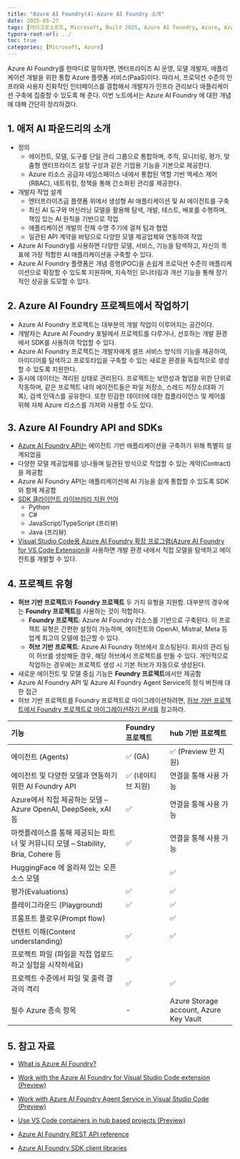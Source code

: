 ```yaml
---
title: "Azure AI Foundry(4)-Azure AI Foundry 소개"
date: 2025-05-27
tags: [마이크로소프트, Microsoft, Build 2025, Azure AI Foundry, Azure, Azure AI Foundry SDK, Azure OpenAI Studio, Azure OpenAI Service, Azure Machine Learning, Azure App Service, Azure Key Vault, Azure Monitor]
typora-root-url: ../
toc: true
categories: [Microsoft, Azure]
---
```


Azure AI Foundry를 한마디로 말하자면, 엔터프라이즈 AI 운영, 모델 개발자, 애플리케이션 개발을 위한 통합 Azure 플랫폼 서비스(PaaS)이다. 따라서, 프로덕션 수준의 인프라와 사용자 친화적인 인터페이스를 결합해서 개발자가 인프라 관리보다 애플리케이션 구축에 집중할 수 있도록 해 준다. 이번 노트에서는 Azure AI Foundry 에 대한 개념에 대해 간단히 정리하겠다. 



## 1. 애저 AI 파운드리의 소개  

* 정의
  * 에이전트, 모델, 도구를 단일 관리 그룹으로 통합하며, 추적, 모니터링, 평가, 맞춤형 엔터프라이즈 설정 구성과 같은 기업용 기능을 기본으로 제공한다. 
  * Azure 리소스 공급자 네임스페이스 내에서 통합된 역할 기반 액세스 제어(RBAC), 네트워킹, 정책을 통해 간소화된 관리를 제공한다.
* 개발자 작업 설계
  * 엔터프라이즈급 플랫폼 위에서 생성형 AI 애플리케이션 및 AI 에이전트를 구축
  * 최신 AI 도구와 머신러닝 모델을 활용해 탐색, 개발, 테스트, 배포를 수행하며, 책임 있는 AI 원칙을 기반으로 작업
  * 애플리케이션 개발의 전체 수명 주기에 걸쳐 팀과 협업
  * 일관된 API 계약을 바탕으로 다양한 모델 제공업체와 연동하여 작업
* Azure AI Foundry를 사용하면 다양한 모델, 서비스, 기능을 탐색하고, 자신의 목표에 가장 적합한 AI 애플리케이션을 구축할 수 있다.
* Azure AI Foundry 플랫폼은 개념 증명(POC)을 손쉽게 프로덕션 수준의 애플리케이션으로 확장할 수 있도록 지원하며, 지속적인 모니터링과 개선 기능을 통해 장기적인 성공을 도모할 수 있다.



## 2. Azure AI Foundry 프로젝트에서 작업하기 

* Azure AI Foundry 프로젝트는 대부분의 개발 작업이 이루어지는 공간이다.
* 개발자는 Azure AI Foundry 포털에서 프로젝트를 다루거나, 선호하는 개발 환경에서 SDK를 사용하여 작업할 수 있다.
* Azure AI Foundry 프로젝트는 개발자에게 셀프 서비스 방식의 기능을 제공하여, 아이디어를 탐색하고 프로토타입을 구축할 수 있는 새로운 환경을 독립적으로 생성할 수 있도록 지원한다. 
* 동시에 데이터는 격리된 상태로 관리된다. 프로젝트는 보안성과 협업을 위한 단위로 작동하며, 같은 프로젝트 내의 에이전트들은 파일 저장소, 스레드 저장소(대화 기록), 검색 인덱스를 공유한다. 또한 민감한 데이터에 대한 컴플라이언스 및 제어를 위해 자체 Azure 리소스를 가져와 사용할 수도 있다.



## 3. Azure AI Foundry API and SDKs 

* [Azure AI Foundry API는](https://learn.microsoft.com/en-us/rest/api/aifoundry/) 에이전트 기반 애플리케이션을 구축하기 위해 특별히 설계되었음
* 다양한 모델 제공업체를 넘나들며 일관된 방식으로 작업할 수 있는 계약(Contract)을 제공함
* Azure AI Foundry API는 애플리케이션에 AI 기능을 쉽게 통합할 수 있도록 SDK와 함께 제공함
* [SDK 클라이언트 라이브러리 지원 언어](https://learn.microsoft.com/en-us/azure/ai-foundry/how-to/develop/sdk-overview?pivots=programming-language-csharp)
  * Python
  * C#
  * JavaScript/TypeScript (프리뷰)
  * Java (프리뷰)
* [Visual Studio Code용 Azure AI Foundry 확장 프로그램(Azure AI Foundry for VS Code Extension](https://learn.microsoft.com/en-us/azure/ai-foundry/how-to/develop/get-started-projects-vs-code)을 사용하면 개발 환경 내에서 직접 모델을 탐색하고 에이전트를 개발할 수 있다.



## 4. 프로젝트 유형 

* **허브 기반 프로젝트**와 **Foundry 프로젝트** 두 가지 유형을 지원함. 대부분의 경우에는 **Foundry 프로젝트**를 사용하는 것이 적합하다.
  * **Foundry 프로젝트**: Azure AI Foundry 리소스를 기반으로 구축된다. 이 프로젝트 유형은 간편한 설정이 가능하며, 에이전트와 OpenAI, Mistral, Meta 등 업계 최고의 모델에 접근할 수 있다.
  * **허브 기반 프로젝트**: Azure AI Foundry 허브에서 호스팅된다. 회사의 관리 팀이 허브를 생성해둔 경우, 해당 허브에서 프로젝트를 만들 수 있다. 개인적으로 작업하는 경우에는 프로젝트 생성 시 기본 허브가 자동으로 생성된다.
* 새로운 에이전트 및 모델 중심 기능은 **Foundry 프로젝트**에서만 제공함
* Azure AI Foundry API 및 Azure AI Foundry Agent Service의 정식 버전에 대한 접근
* 허브 기반 프로젝트를 Foundry 프로젝트로 마이그레이션하려면, [허브 기반 프로젝트에서 Foundry 프로젝트로 마이그레이션하기 문서를](https://learn.microsoft.com/en-us/azure/ai-foundry/how-to/migrate-project?tabs=azure-ai-foundry) 참고하라.

| 기능                                                         | Foundry 프로젝트  | hub 기반 프로젝트                      |
| :----------------------------------------------------------- | :---------------- | :------------------------------------- |
| 에이전트 (Agents)                                            | ✅ (GA)            | ✅ (Preview 만 지원)                    |
| 에이전트 및 다양한 모델과 연동하기 위한 AI Foundry API       | ✅ (네이티브 지원) | 연결을 통해 사용 가능                  |
| Azure에서 직접 제공하는 모델 – Azure OpenAI, DeepSeek, xAI 등 | ✅                 | 연결을 통해 사용 가능                  |
| 마켓플레이스를 통해 제공되는 파트너 및 커뮤니티 모델 – Stability, Bria, Cohere 등 | ✅                 | 연결을 통해 사용 가능                  |
| HuggingFace 에 올라져 있는 오픈 소스 모델                    |                   | ✅                                      |
| 평가(Evaluations)                                            | ✅                 | ✅                                      |
| 플레이그라운드 (Playground)                                  | ✅                 | ✅                                      |
| 프롬프트 플로우(Prompt flow)                                 |                   | ✅                                      |
| 컨텐트 이해(Content understanding)                           | ✅                 | ✅                                      |
| 프로젝트 파일 (파일을 직접 업로드하고 실험을 시작하세요)     | ✅                 |                                        |
| 프로젝트 수준에서 파일 및 출력 결과의 격리                   | ✅                 | ✅                                      |
| 필수 Azure 종속 항목                                         | -                 | Azure Storage account, Azure Key Vault |



## 5. 참고 자료 

* [What is Azure AI Foundry?](https://learn.microsoft.com/en-us/azure/ai-foundry/what-is-azure-ai-foundry)

* [Work with the Azure AI Foundry for Visual Studio Code extension (Preview)](https://learn.microsoft.com/en-us/azure/ai-foundry/how-to/develop/get-started-projects-vs-code)

* [Work with Azure AI Foundry Agent Service in Visual Studio Code (Preview)](https://learn.microsoft.com/en-us/azure/ai-foundry/how-to/develop/vs-code-agents)

* [Use VS Code containers in hub based projects (Preview)](https://learn.microsoft.com/en-us/azure/ai-foundry/how-to/develop/vscode)

* [Azure AI Foundry REST API reference](https://learn.microsoft.com/en-us/rest/api/aifoundry/)

* [Azure AI Foundry SDK client libraries](https://learn.microsoft.com/en-us/azure/ai-foundry/how-to/develop/sdk-overview?pivots=programming-language-csharp)

  

  